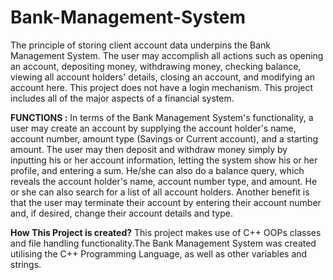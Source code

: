 # Bank-Management-System
The principle of storing client account data underpins the Bank Management System. The user may accomplish all actions such as opening an account, depositing money, withdrawing money, checking balance, viewing all account holders' details, closing an account, and modifying an account here. This project does not have a login mechanism. This project includes all of the major aspects of a financial system.

**FUNCTIONS :**
In terms of the Bank Management System's functionality, a user may create an account by supplying the account holder's name, account number, amount type (Savings or Current account), and a starting amount. The user may then deposit and withdraw money simply by inputting his or her account information, letting the system show his or her profile, and entering a sum. He/she can also do a balance query, which reveals the account holder's name, account number type, and amount. He or she can also search for a list of all account holders. Another benefit is that the user may terminate their account by entering their account number and, if desired, change their account details and type.

**How This Project is created?**
This project makes use of C++ OOPs classes and file handling functionality.The Bank Management System was created utilising the C++ Programming Language, as well as other variables and strings. 
